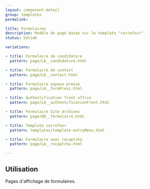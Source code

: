 ```yaml
---
layout: component-detail
group: templates
permalink:

title: Formulaires
description: Modèle de page basée sur le template "carrefour".
status: Validé

variations:

- title: Formulaire de candidature
  pattern: page/LA__candidature.html

- title: Formulaire de contact
  pattern: page/LA__contact.html

- title: Formulaire espace presse
  pattern: page/LA__formPress.html

- title: Authentification front office
  pattern: page/LA__authentificationFront.html

- title: Formulaire Site Archives
  pattern: page/AD__formulaire.html

- title: Template carrefour
  pattern: templates/template-entryMenu.html

- title: Formulaire avec recaptcha
  pattern: page/LA__recaptcha.html

---
```

## Utilisation

Pages d'affichage de formulaires.
